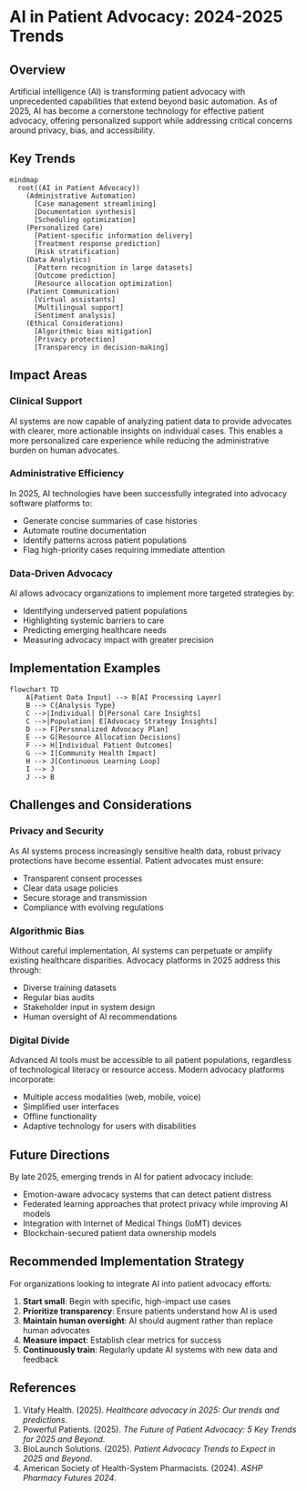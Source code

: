 # AI in Patient Advocacy: 2024-2025 Trends

## Overview
Artificial intelligence (AI) is transforming patient advocacy with unprecedented capabilities that extend beyond basic automation. As of 2025, AI has become a cornerstone technology for effective patient advocacy, offering personalized support while addressing critical concerns around privacy, bias, and accessibility.

## Key Trends

```mermaid
mindmap
  root((AI in Patient Advocacy))
    (Administrative Automation)
      [Case management streamlining]
      [Documentation synthesis]
      [Scheduling optimization]
    (Personalized Care)
      [Patient-specific information delivery]
      [Treatment response prediction]
      [Risk stratification]
    (Data Analytics)
      [Pattern recognition in large datasets]
      [Outcome prediction]
      [Resource allocation optimization]
    (Patient Communication)
      [Virtual assistants]
      [Multilingual support]
      [Sentiment analysis]
    (Ethical Considerations)
      [Algorithmic bias mitigation]
      [Privacy protection]
      [Transparency in decision-making]
```

## Impact Areas

### Clinical Support
AI systems are now capable of analyzing patient data to provide advocates with clearer, more actionable insights on individual cases. This enables a more personalized care experience while reducing the administrative burden on human advocates.

### Administrative Efficiency
In 2025, AI technologies have been successfully integrated into advocacy software platforms to:
- Generate concise summaries of case histories
- Automate routine documentation
- Identify patterns across patient populations
- Flag high-priority cases requiring immediate attention

### Data-Driven Advocacy
AI allows advocacy organizations to implement more targeted strategies by:
- Identifying underserved patient populations
- Highlighting systemic barriers to care
- Predicting emerging healthcare needs
- Measuring advocacy impact with greater precision

## Implementation Examples

```mermaid
flowchart TD
    A[Patient Data Input] --> B[AI Processing Layer]
    B --> C{Analysis Type}
    C -->|Individual| D[Personal Care Insights]
    C -->|Population| E[Advocacy Strategy Insights]
    D --> F[Personalized Advocacy Plan]
    E --> G[Resource Allocation Decisions]
    F --> H[Individual Patient Outcomes]
    G --> I[Community Health Impact]
    H --> J[Continuous Learning Loop]
    I --> J
    J --> B
```

## Challenges and Considerations

### Privacy and Security
As AI systems process increasingly sensitive health data, robust privacy protections have become essential. Patient advocates must ensure:
- Transparent consent processes
- Clear data usage policies
- Secure storage and transmission
- Compliance with evolving regulations

### Algorithmic Bias
Without careful implementation, AI systems can perpetuate or amplify existing healthcare disparities. Advocacy platforms in 2025 address this through:
- Diverse training datasets
- Regular bias audits
- Stakeholder input in system design
- Human oversight of AI recommendations

### Digital Divide
Advanced AI tools must be accessible to all patient populations, regardless of technological literacy or resource access. Modern advocacy platforms incorporate:
- Multiple access modalities (web, mobile, voice)
- Simplified user interfaces
- Offline functionality
- Adaptive technology for users with disabilities

## Future Directions

By late 2025, emerging trends in AI for patient advocacy include:
- Emotion-aware advocacy systems that can detect patient distress
- Federated learning approaches that protect privacy while improving AI models
- Integration with Internet of Medical Things (IoMT) devices
- Blockchain-secured patient data ownership models

## Recommended Implementation Strategy

For organizations looking to integrate AI into patient advocacy efforts:

1. **Start small**: Begin with specific, high-impact use cases
2. **Prioritize transparency**: Ensure patients understand how AI is used
3. **Maintain human oversight**: AI should augment rather than replace human advocates
4. **Measure impact**: Establish clear metrics for success
5. **Continuously train**: Regularly update AI systems with new data and feedback

## References

1. Vitafy Health. (2025). *Healthcare advocacy in 2025: Our trends and predictions*.
2. Powerful Patients. (2025). *The Future of Patient Advocacy: 5 Key Trends for 2025 and Beyond*.
3. BioLaunch Solutions. (2025). *Patient Advocacy Trends to Expect in 2025 and Beyond*.
4. American Society of Health-System Pharmacists. (2024). *ASHP Pharmacy Futures 2024*.
